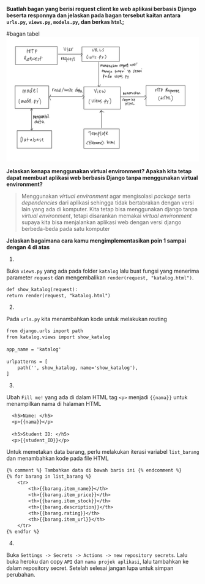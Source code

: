**Buatlah bagan yang berisi request client ke web aplikasi berbasis Django beserta responnya dan jelaskan pada bagan tersebut kaitan antara `urls.py`, `views.py`, `models.py`, dan berkas `html`;**

#bagan tabel
![alt text](./assets/tabel.jpg "tabel-image")

**Jelaskan kenapa menggunakan virtual environment? Apakah kita tetap dapat membuat aplikasi web berbasis Django tanpa menggunakan virtual environment?**
> Menggunakan *virtual environment* agar mengisolasi *package* serta *dependencies* dari aplikasi sehingga tidak bertabrakan dengan versi lain yang ada di komputer. Kita tetap bisa menggunakan django tanpa *virtual environment*, tetapi disarankan memakai *virtual environment* supaya kita bisa menjalankan aplikasi web dengan versi django berbeda-beda pada satu komputer

**Jelaskan bagaimana cara kamu mengimplementasikan poin 1 sampai dengan 4 di atas**

1. 
Buka `views.py` yang ada pada folder `katalog` lalu buat fungsi yang menerima parameter `request` dan mengembalikan `render(request, "katalog.html")`.
```
def show_katalog(request):
return render(request, "katalog.html")
```

2. 
Pada `urls.py` kita menambahkan kode untuk melakukan routing 
```
from django.urls import path
from katalog.views import show_katalog

app_name = 'katalog'

urlpatterns = [
    path('', show_katalog, name='show_katalog'),
]
```

3.
Ubah `Fill me!` yang ada di dalam HTML tag `<p>` menjadi `{{nama}}` untuk menampilkan nama di halaman HTML
```
  <h5>Name: </h5>
  <p>{{nama}}</p>

  <h5>Student ID: </h5>
  <p>{{student_ID}}</p>
```

Untuk memetakan data barang, perlu melakukan iterasi variabel `list_barang` dan menambahkan kode pada file HTML
```
{% comment %} Tambahkan data di bawah baris ini {% endcomment %}
{% for barang in list_barang %}
    <tr>
        <th>{{barang.item_name}}</th>
        <th>{{barang.item_price}}</th>
        <th>{{barang.item_stock}}</th>
        <th>{{barang.description}}</th>
        <th>{{barang.rating}}</th>
        <th>{{barang.item_url}}</th>
    </tr>
{% endfor %}
```

4.
Buka `Settings -> Secrets -> Actions -> new repository secrets`. Lalu buka heroku dan copy `API` dan `nama projek aplikasi`, lalu tambahkan ke dalam repository secret. Setelah selesai jangan lupa untuk simpan perubahan.
